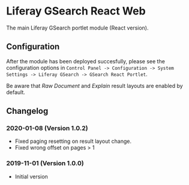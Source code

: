 # Liferay GSearch React Web

The main Liferay GSearch portlet module (React version).

## Configuration

After the module has been deployed succesfully, please see the configuration options in `Control Panel -> Configuration -> System Settings -> Liferay GSearch -> GSearch React Portlet`.

Be aware that *Raw Document* and *Explain* result layouts are enabled by default. 

## Changelog

### 2020-01-08 (Version 1.0.2)
* Fixed paging resetting on result layout change.
* Fixed wrong offset on pages > 1

### 2019-11-01 (Version 1.0.0)

* Initial version
